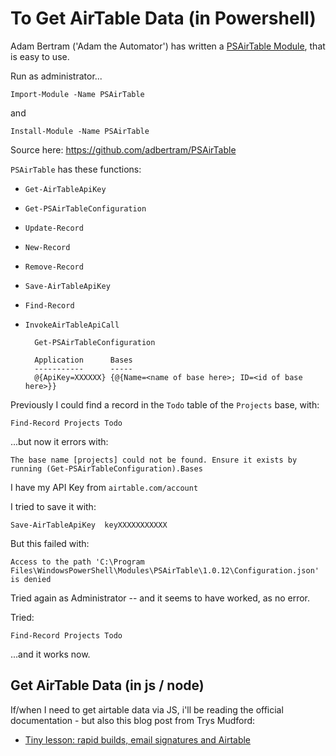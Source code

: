 ﻿# To Get AirTable Data (in Powershell)

Adam Bertram ('Adam the Automator') has written a [PSAirTable Module](https://www.powershellgallery.com/packages/PSAirTable/1.0.12), that is easy to use.

Run as administrator...

	Import-Module -Name PSAirTable

and

	Install-Module -Name PSAirTable

Source here: <https://github.com/adbertram/PSAirTable>

`PSAirTable` has these functions:

- `Get-AirTableApiKey`
- `Get-PSAirTableConfiguration`
- `Update-Record`
- `New-Record`
- `Remove-Record`
- `Save-AirTableApiKey`
- `Find-Record`
- `InvokeAirTableApiCall`

		Get-PSAirTableConfiguration

		Application      Bases
		-----------      -----
		@{ApiKey=XXXXXX} {@{Name=<name of base here>; ID=<id of base here>}}

Previously I could find a record in the `Todo` table of the `Projects` base, with:

	Find-Record Projects Todo

...but now it errors with:

	The base name [projects] could not be found. Ensure it exists by running (Get-PSAirTableConfiguration).Bases

I have my API Key from 	`airtable.com/account`

I tried to save it with:

	Save-AirTableApiKey  keyXXXXXXXXXXX

But this failed with:

	Access to the path 'C:\Program Files\WindowsPowerShell\Modules\PSAirTable\1.0.12\Configuration.json' is denied

Tried again as Administrator -- and it seems to have worked, as no error.

Tried:

	Find-Record Projects Todo

...and it works now.

## Get AirTable Data (in js / node)

If/when I need to get airtable data via JS, i'll be reading the official documentation - but also this blog post from Trys Mudford:

- [Tiny lesson: rapid builds, email signatures and Airtable](https://www.trysmudford.com/blog/rapid-building/)
